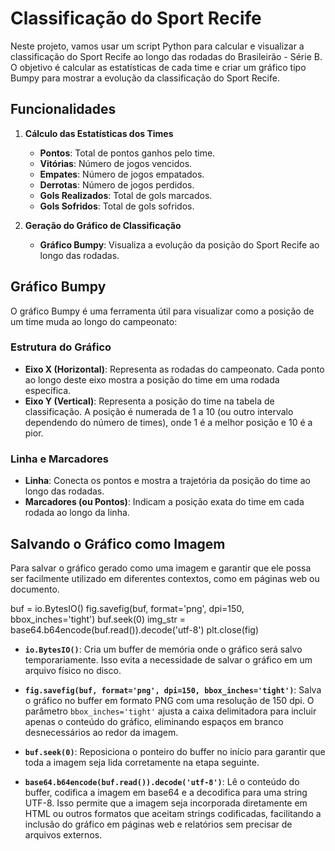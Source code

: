 # Classificação do Sport Recife

Neste projeto, vamos usar um script Python para calcular e visualizar a classificação do Sport Recife ao longo das rodadas do Brasileirão - Série B. O objetivo é calcular as estatísticas de cada time e criar um gráfico tipo Bumpy para mostrar a evolução da classificação do Sport Recife.

## Funcionalidades

1. **Cálculo das Estatísticas dos Times**
   - **Pontos**: Total de pontos ganhos pelo time.
   - **Vitórias**: Número de jogos vencidos.
   - **Empates**: Número de jogos empatados.
   - **Derrotas**: Número de jogos perdidos.
   - **Gols Realizados**: Total de gols marcados.
   - **Gols Sofridos**: Total de gols sofridos.

2. **Geração do Gráfico de Classificação**
   - **Gráfico Bumpy**: Visualiza a evolução da posição do Sport Recife ao longo das rodadas.

## Gráfico Bumpy

O gráfico Bumpy é uma ferramenta útil para visualizar como a posição de um time muda ao longo do campeonato:

### Estrutura do Gráfico

- **Eixo X (Horizontal)**: Representa as rodadas do campeonato. Cada ponto ao longo deste eixo mostra a posição do time em uma rodada específica.
- **Eixo Y (Vertical)**: Representa a posição do time na tabela de classificação. A posição é numerada de 1 a 10 (ou outro intervalo dependendo do número de times), onde 1 é a melhor posição e 10 é a pior.

### Linha e Marcadores

- **Linha**: Conecta os pontos e mostra a trajetória da posição do time ao longo das rodadas.
- **Marcadores (ou Pontos)**: Indicam a posição exata do time em cada rodada ao longo da linha.

## Salvando o Gráfico como Imagem

Para salvar o gráfico gerado como uma imagem e garantir que ele possa ser facilmente utilizado em diferentes contextos, como em páginas web ou documento.

buf = io.BytesIO()
fig.savefig(buf, format='png', dpi=150, bbox_inches='tight')
buf.seek(0)
img_str = base64.b64encode(buf.read()).decode('utf-8')
plt.close(fig)

- **`io.BytesIO()`**: Cria um buffer de memória onde o gráfico será salvo temporariamente. Isso evita a necessidade de salvar o gráfico em um arquivo físico no disco.

- **`fig.savefig(buf, format='png', dpi=150, bbox_inches='tight')`**: Salva o gráfico no buffer em formato PNG com uma resolução de 150 dpi. O parâmetro `bbox_inches='tight'` ajusta a caixa delimitadora para incluir apenas o conteúdo do gráfico, eliminando espaços em branco desnecessários ao redor da imagem.

- **`buf.seek(0)`**: Reposiciona o ponteiro do buffer no início para garantir que toda a imagem seja lida corretamente na etapa seguinte.

- **`base64.b64encode(buf.read()).decode('utf-8')`**: Lê o conteúdo do buffer, codifica a imagem em base64 e a decodifica para uma string UTF-8. Isso permite que a imagem seja incorporada diretamente em HTML ou outros formatos que aceitam strings codificadas, facilitando a inclusão do gráfico em páginas web e relatórios sem precisar de arquivos externos.

